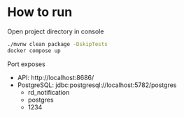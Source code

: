 # How to run

Open project directory in console
```bash
./mvnw clean package -DskipTests
docker compose up
```

Port exposes
- API: http://localhost:8686/
- PostgreSQL: jdbc:postgresql://localhost:5782/postgres
    + rd_notification
    + postgres
    + 1234